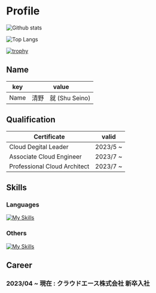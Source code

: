 # Profile
<!--   <img align="left" src="https://github-readme-stats.vercel.app/api?username=Shu-Seino&show_icons=true&theme=radical&count_private=true" /> -->  
![Github stats](https://github-readme-stats.vercel.app/api?username=Shu-Seino&show_icons=true&count_private=true&theme=vue-dark)

![Top Langs](https://github-readme-stats.vercel.app/api/top-langs/?username=Shu-Seino&theme=vue-dark&layout=compact&hide=css,html)

[![trophy](https://github-profile-trophy.vercel.app/?username=Shu-Seino&theme=onedark&column=7
)](https://github.com/ryo-ma/github-profile-trophy)


## Name
|key|value|
|---|-----|
|Name|清野　就 (Shu Seino)|

## Qualification
|Certificate|valid|
|---|---|
|Cloud Degital Leader|2023/5 ~ |
|Associate Cloud Engineer|2023/7 ~ |
|Professional Cloud Architect|2023/7 ~ |


## Skills
### Languages
[![My Skills](https://skillicons.dev/icons?i=go,py&perline=5)](https://skillicons.dev)


### Others
[![My Skills](https://skillicons.dev/icons?i=gcp,linux,docker,github,vscode&perline=5)](https://skillicons.dev)
## Career

### 2023/04 ~ 現在 : クラウドエース株式会社 新卒入社



<!--
**Shu-Seino/Shu-Seino** is a ✨ _special_ ✨ repository because its `README.md` (this file) appears on your GitHub profile.

Here are some ideas to get you started:

- 🔭 I’m currently working on ...
- 🌱 I’m currently learning ...
- 👯 I’m looking to collaborate on ...
- 🤔 I’m looking for help with ...
- 💬 Ask me about ...
- 📫 How to reach me: ...
- 😄 Pronouns: ...
- ⚡ Fun fact: ...
-->

